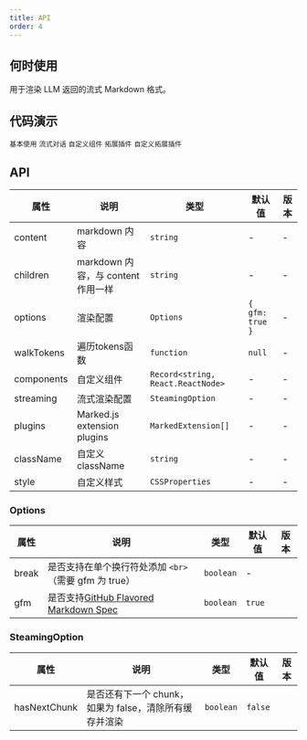 ```yaml
---
title: API
order: 4
---
```


## 何时使用

用于渲染 LLM 返回的流式 Markdown 格式。

## 代码演示

<!-- prettier-ignore -->
<code src="./demo/basic.tsx">基本使用</code>
<code src="./demo/streaming.tsx">流式对话</code>
<code src="./demo/components.tsx">自定义组件</code>
<code src="./demo/supersets.tsx">拓展插件</code>
<code src="./demo/plugin.tsx">自定义拓展插件</code>

## API

<!-- prettier-ignore -->
| 属性 | 说明 | 类型 | 默认值 | 版本 |
| --- | --- | --- | --- | --- |
| content | markdown 内容 | `string` | - | - |
| children | markdown 内容，与 content 作用一样 | `string` | - | - |
| options | 渲染配置 | `Options` | `{ gfm: true }` | - |
| walkTokens | 遍历tokens函数 | `function` | `null` | - |
| components | 自定义组件 | `Record<string, React.ReactNode>` | - | - |
| streaming | 流式渲染配置 | `SteamingOption` | - | - |
| plugins | Marked.js extension plugins | `MarkedExtension[]` | - | - |
| className | 自定义 className | `string` | - | - |
| style | 自定义样式 | `CSSProperties` | - | - |

### Options

| 属性 | 说明 | 类型 | 默认值 | 版本 |
| --- | --- | --- | --- | --- |
| break | 是否支持在单个换行符处添加 `<br>`（需要 gfm 为 true） | `boolean` | - |  |
| gfm | 是否支持[GitHub Flavored Markdown Spec](https://github.github.com/gfm/) | `boolean` | `true` |  |

### SteamingOption

| 属性 | 说明 | 类型 | 默认值 | 版本 |
| --- | --- | --- | --- | --- |
| hasNextChunk | 是否还有下一个 chunk，如果为 false，清除所有缓存并渲染 | `boolean` | `false` |  |
